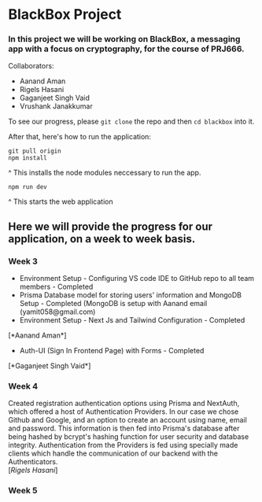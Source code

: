 # BlackBox Project

### In this project we will be working on BlackBox, a messaging app with a focus on cryptography, for the course of PRJ666.
Collaborators:
<ul>
  <li>
    Aanand Aman
  </li>
  <li>
    Rigels Hasani
  </li>
  <li>
    Gaganjeet Singh Vaid
  </li>
  <li>
    Vrushank Janakkumar
  </li>
</ul>


To see our progress, please ```git clone``` the repo and then ```cd blackbox``` into it. </br>

After that, here's how to run the application: </br>
```
git pull origin 
npm install
```
^ This installs the node modules neccessary to run the app. <br/>
```
npm run dev
```
^ This starts the web application <br/>




## Here we will provide the progress for our application, on a week to week basis.

### Week 3

<ul>
  <li>
   Environment Setup - Configuring VS code IDE to GitHub repo to all team members - Completed 
  </li>
  <li>
    Prisma Database model for storing users' information and MongoDB Setup - Completed 
    (MongoDB is setup with Aanand email (yamit058@gmail.com)
  </li>
  <li>
    Environment Setup - Next Js and Tailwind Configuration - Completed
  </li>
</ul>
[*Aanand Aman*]

<ul>
  <li>
   Auth-UI (Sign In Frontend Page) with Forms - Completed 
  </li>
</ul>
[*Gaganjeet Singh Vaid*]

### Week 4

Created registration authentication options using Prisma and NextAuth, which offered a host of Authentication Providers. In our case we chose Github and Google, and an option to create an account using name, email and password. This information is then fed into Prisma's database after being hashed by bcrypt's hashing function for user security and database integrity. Authentication from the Providers is fed using specially made clients which handle the communication of our backend with the Authenticators. </br> 
[*Rigels Hasani*]

### Week 5

